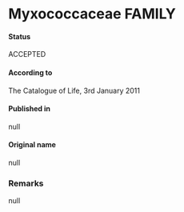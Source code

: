 # Myxococcaceae FAMILY

#### Status
ACCEPTED

#### According to
The Catalogue of Life, 3rd January 2011

#### Published in
null

#### Original name
null

### Remarks
null